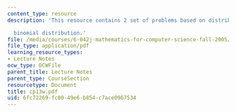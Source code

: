 ```yaml
---
content_type: resource
description: 'This resource contains 2 set of problems based on distribution and density,

  binomial distribution.'
file: /media/courses/6-042j-mathematics-for-computer-science-fall-2005/6fc72269fc0049e6b854c7ace0967534_cp13w.pdf
file_type: application/pdf
learning_resource_types:
- Lecture Notes
ocw_type: OCWFile
parent_title: Lecture Notes
parent_type: CourseSection
resourcetype: Document
title: cp13w.pdf
uid: 6fc72269-fc00-49e6-b854-c7ace0967534
---
```

